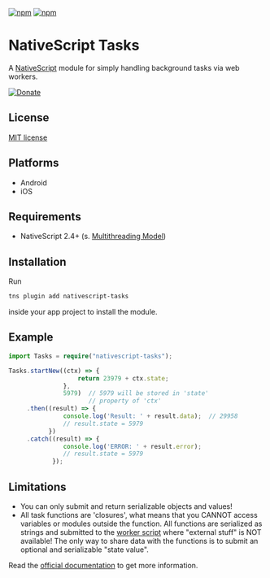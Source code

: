 [![npm](https://img.shields.io/npm/v/nativescript-tasks.svg)](https://www.npmjs.com/package/nativescript-tasks)
[![npm](https://img.shields.io/npm/dt/nativescript-tasks.svg?label=npm%20downloads)](https://www.npmjs.com/package/nativescript-tasks)

# NativeScript Tasks

A [NativeScript](https://nativescript.org/) module for simply handling background tasks via web workers.

[![Donate](https://img.shields.io/badge/Donate-PayPal-green.svg)](https://www.paypal.com/cgi-bin/webscr?cmd=_s-xclick&hosted_button_id=DE5KRMBB3N2U8)

## License

[MIT license](https://raw.githubusercontent.com/mkloubert/nativescript-tasks/master/LICENSE)

## Platforms

* Android
* iOS

## Requirements

* NativeScript 2.4+ (s. [Multithreading Model](https://docs.nativescript.org/core-concepts/multithreading-model))

## Installation

Run

```bash
tns plugin add nativescript-tasks
```

inside your app project to install the module.

## Example

```typescript
import Tasks = require("nativescript-tasks");

Tasks.startNew((ctx) => {
                   return 23979 + ctx.state;
               },
               5979)  // 5979 will be stored in 'state'
                      // property of 'ctx' 
     .then((result) => {
               console.log('Result: ' + result.data);  // 29958
               // result.state = 5979
           })
     .catch((result) => {
               console.log('ERROR: ' + result.error);
               // result.state = 5979
            });
```

## Limitations

* You can only submit and return serializable objects and values!
* All task functions are 'closures', what means that you CANNOT access variables or modules outside the function. All functions are serialized as strings and submitted to the [worker script](https://github.com/mkloubert/nativescript-tasks/blob/master/plugin/worker.js) where "external stuff" is NOT available! The only way to share data with the functions is to submit an optional and serializable "state value".

Read the [official documentation](https://docs.nativescript.org/core-concepts/multithreading-model#limitations) to get more information.
